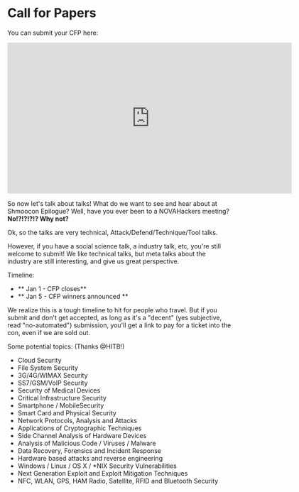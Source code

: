 # Call for Papers

You can submit your CFP here:

<iframe src="https://docs.google.com/forms/d/e/1FAIpQLScijMxmz9Be3RuAA1JINFTKaI691incc5ssyNdFjtvZfvrjrw/viewform?embedded=true" width="640" height="340" frameborder="0" marginheight="0" marginwidth="0">Loading...</iframe>

So now let's talk about talks! What do we want to see and hear about at Shmoocon Epilogue? Well, have you ever been to a NOVAHackers meeting? **No!?!?!?!? Why not?**

Ok, so the talks are very technical, Attack/Defend/Technique/Tool talks. 

However, if you have a social science talk, a industry talk, etc, you're still welcome to submit!
We like technical talks, but meta talks about the industry are still interesting, and give us great perspective.

Timeline:

- ** Jan 1 - CFP closes**
- ** Jan 5 - CFP winners announced **

We realize this is a tough timeline to hit for people who travel. But if you submit and don't get accepted, as long as it's a "decent" (yes subjective, read "no-automated") submission, you'll get a link to pay for a ticket into the con, even if we are sold out.

Some potential topics: (Thanks @HITB!)

- Cloud Security
- File System Security
- 3G/4G/WIMAX Security
- SS7/GSM/VoIP Security
- Security of Medical Devices
- Critical Infrastructure Security
- Smartphone / MobileSecurity
- Smart Card and Physical Security
- Network Protocols, Analysis and Attacks
- Applications of Cryptographic Techniques
- Side Channel Analysis of Hardware Devices
- Analysis of Malicious Code / Viruses / Malware
- Data Recovery, Forensics and Incident Response
- Hardware based attacks and reverse engineering
- Windows / Linux / OS X / *NIX Security Vulnerabilities
- Next Generation Exploit and Exploit Mitigation Techniques
- NFC, WLAN, GPS, HAM Radio, Satellite, RFID and Bluetooth Security
